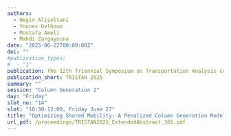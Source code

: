 ```yaml
---
authors:
  - Negin Alisoltani
  - Younes Delhoum
  - Mostafa Ameli
  - Mahdi Zargayouna
date: "2025-06-22T00:00:00Z"
doi: ""
#publication_types:
#  - "1"
publication: The 12th Triennial Symposium on Transportation Analysis conference
publication_short: TRISTAN 2025
summary: ""
session: "Column Generation 2"
day: "Friday"
slot_no: "14"
slot: "10:30-12:00, Friday June 27"
title: "Optimizing Shared Mobility: A Penalized Column Generation Model for Peer-to-Peer Ride-Sharing"
url_pdf: /proceedings/TRISTAN2025_ExtendedAbstract_365.pdf
---
```

